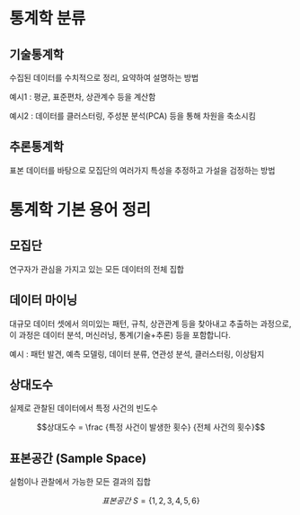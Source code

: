 ---
---
# 통계학 분류
## 기술통계학
수집된 데이터를 수치적으로 정리, 요약하여 설명하는 방법

예시1 : 평균, 표준편차, 상관계수 등을 계산함

예시2 : 데이터를 클러스터링, 주성분 분석(PCA) 등을 통해 차원을 축소시킴

## 추론통계학
표본 데이터를 바탕으로 모집단의 여러가지 특성을 추정하고 가설을 검정하는 방법

# 통계학 기본 용어 정리
## 모집단
연구자가 관심을 가지고 있는 모든 데이터의 전체 집합

## 데이터 마이닝
대규모 데이터 셋에서 의미있는 패턴, 규칙, 상관관계 등을 찾아내고 추출하는 과정으로, 이 과정은 데이터 분석, 머신러닝, 통계(기술+추론) 등을 포함합니다.

예시 : 패턴 발견, 예측 모델링, 데이터 분류, 연관성 분석, 클러스터링, 이상탐지

## 상대도수
실제로 관찰된 데이터에서 특정 사건의 빈도수

$$상대도수 = \frac {특정 사건이 발생한 횟수} {전체 사건의 횟수}$$

## 표본공간 (Sample Space)
실험이나 관찰에서 가능한 모든 결과의 집합

$$표본공간\ S = \{1,2,3,4,5,6\}$$

